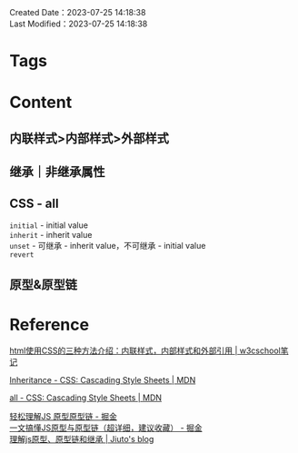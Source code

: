Created Date：2023-07-25 14:18:38  
Last Modified：2023-07-25 14:18:38

# Tags

# Content

## 内联样式>内部样式>外部样式

## 继承｜非继承属性

## CSS - all

`initial` - initial value  
`inherit` - inherit value  
`unset` - 可继承 - inherit value，不可继承 - initial value  
`revert`

## 原型&原型链

# Reference

[html使用CSS的三种方法介绍：内联样式，内部样式和外部引用 | w3cschool笔记](https://www.w3cschool.cn/article/99523640.html)

[Inheritance - CSS: Cascading Style Sheets | MDN](https://developer.mozilla.org/en-US/docs/Web/CSS/inheritance)

[all - CSS: Cascading Style Sheets | MDN](https://developer.mozilla.org/en-US/docs/Web/CSS/all)

[轻松理解JS 原型原型链 - 掘金](https://juejin.cn/post/6844903989088092174)  
[一文搞懂JS原型与原型链（超详细，建议收藏） - 掘金](https://juejin.cn/post/6984678359275929637)  
[理解js原型、原型链和继承 | Jiuto's blog](https://jiuto.github.io/jiuto_blog/guide/js/proto.html)
